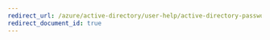 ```yaml
---
redirect_url: /azure/active-directory/user-help/active-directory-passwords-reset-register
redirect_document_id: true
---
```

